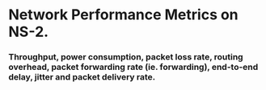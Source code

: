 # Network Performance Metrics on NS-2.
### Throughput, power consumption, packet loss rate, routing overhead, packet forwarding rate (ie. forwarding), end-to-end delay, jitter and packet delivery rate.
